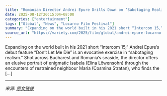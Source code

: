 ```yaml
---
title: "Romanian Director Andrei Epure Drills Down on ‘Sabotaging Realism’ in His Locarno Player ‘Don’t Let Me Die’"
date: 2025-08-12T20:15:04+08:00
categories: ["entertainment"]
tags: ["Global", "News", "Locarno Film Festival"]
summary: "Expanding on the world built in his 2021 short “Intercom 15,” Andrei Epure’s debut feature “Don’t Let Me Die” is an evocative exercise in “sabotaging realism.” Shot across Bucharest and Romania’s seas"
source_url: "https://variety.com/2025/film/global/andrei-epure-locarno-dont-let-me-die-1236487739/"
---
```


Expanding on the world built in his 2021 short “Intercom 15,” Andrei Epure’s debut feature “Don’t Let Me Die” is an evocative exercise in “sabotaging realism.” Shot across Bucharest and Romania’s seaside, the director offers an elusive portrait of enigmatic Isabela (Elina Löwensohn) through the encounters of restrained neighbour Maria (Cosmina Stratan), who finds the [&#8230;]

---

*来源: [原文链接](https://variety.com/2025/film/global/andrei-epure-locarno-dont-let-me-die-1236487739/)*
